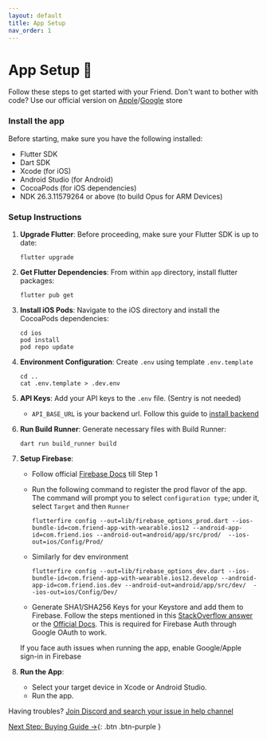```yaml
---
layout: default
title: App Setup
nav_order: 1
---
```


# App Setup 📱

Follow these steps to get started with your Friend. Don't want to bother with code? Use our official version
on [Apple](https://apps.apple.com/us/app/friend-ai-wearable/id6502156163)/[Google](https://play.google.com/store/apps/details?id=com.friend.ios&hl=en_US) store

### Install the app

Before starting, make sure you have the following installed:

- Flutter SDK
- Dart SDK
- Xcode (for iOS)
- Android Studio (for Android)
- CocoaPods (for iOS dependencies)
- NDK 26.3.11579264 or above (to build Opus for ARM Devices)

### Setup Instructions

1. **Upgrade Flutter**:
   Before proceeding, make sure your Flutter SDK is up to date:
    ```
    flutter upgrade
    ```

2. **Get Flutter Dependencies**:
   From within `app` directory, install flutter packages:
    ```
    flutter pub get
    ```

3. **Install iOS Pods**:
   Navigate to the iOS directory and install the CocoaPods dependencies:
    ```
    cd ios
    pod install
    pod repo update
    ```

4. **Environment Configuration**:
   Create `.env` using template `.env.template`
    ```
    cd ..
    cat .env.template > .dev.env
    ```

5. **API Keys**:
   Add your API keys to the `.env` file. (Sentry is not needed)

    - `API_BASE_URL` is your backend url. Follow this guide to [install backend](https://github.com/BasedHardware/Omi/tree/main/backend)

6. **Run Build Runner**:
   Generate necessary files with Build Runner:
    ```
    dart run build_runner build
    ```

7. **Setup Firebase**:
    - Follow official [Firebase Docs](https://firebase.google.com/docs/flutter/setup) till Step 1
    - Run the following command to register the prod flavor of the app. The command will prompt you to select `configuration type`; under it, select `Target` and then `Runner`

       ```
       flutterfire config --out=lib/firebase_options_prod.dart --ios-bundle-id=com.friend-app-with-wearable.ios12 --android-app-id=com.friend.ios --android-out=android/app/src/prod/  --ios-out=ios/Config/Prod/
       ```
    - Similarly for dev environment

       ```
       flutterfire config --out=lib/firebase_options_dev.dart --ios-bundle-id=com.friend-app-with-wearable.ios12.develop --android-app-id=com.friend.ios.dev --android-out=android/app/src/dev/  --ios-out=ios/Config/Dev/
       ```
    - Generate SHA1/SHA256 Keys for your Keystore and add them to Firebase. Follow the steps mentioned in this [StackOverflow answer](https://stackoverflow.com/a/56091158) or
      the [Official Docs](https://support.google.com/firebase/answer/9137403?hl=en). This is required for Firebase Auth through Google OAuth to work.

   If you face auth issues when running the app, enable Google/Apple sign-in in Firebase

8. **Run the App**:
    - Select your target device in Xcode or Android Studio.
    - Run the app.

Having troubles? [Join Discord and search your issue in help channel](https://discord.gg/based-hardware-1192313062041067520)

[Next Step: Buying Guide →](/assembly/Buying_Guide/){: .btn .btn-purple }
